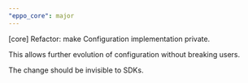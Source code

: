 ```yaml
---
"eppo_core": major
---
```


[core] Refactor: make Configuration implementation private.

This allows further evolution of configuration without breaking users.

The change should be invisible to SDKs.
